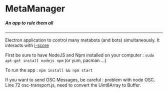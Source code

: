 # MetaManager 
##### An app to rule them all

***

Electron application to control many metabots (and bots) simultaneously. It interacts with [i-score](https://github.com/OSSIA/i-score)

First be sure to have NodeJS and Npm installed on your computer : `sudo apt-get install nodejs npm` (or yum, pacman ...)

To run the app : `npm install && npm start`

If you want to send OSC Messages, be careful : problem with node OSC. Line 72 osc-transport.js, need to convert the Uint8Array to Buffer.
